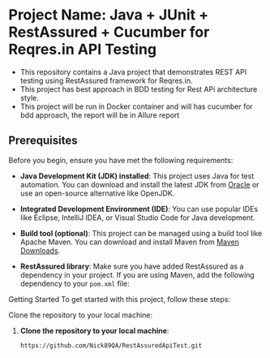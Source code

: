 # Project Name: Java + JUnit + RestAssured + Cucumber for Reqres.in API Testing

- This repository contains a Java project that demonstrates REST API testing using RestAssured framework for Reqres.in.
- This project has best approach in BDD testing for Rest APi architecture style. 
- This project will be run in Docker container and will has cucumber for bdd approach, the report will be in Allure report

## Prerequisites

Before you begin, ensure you have met the following requirements:

- **Java Development Kit (JDK) installed**: This project uses Java for test automation. You can download and install the latest JDK from [Oracle](https://www.oracle.com/java/technologies/javase-downloads.html) or use an open-source alternative like OpenJDK.

- **Integrated Development Environment (IDE)**: You can use popular IDEs like Eclipse, IntelliJ IDEA, or Visual Studio Code for Java development.

- **Build tool (optional)**: This project can be managed using a build tool like Apache Maven. You can download and install Maven from [Maven Downloads](https://maven.apache.org/download.cgi).

- **RestAssured library**: Make sure you have added RestAssured as a dependency in your project. If you are using Maven, add the following dependency to your `pom.xml` file:

Getting Started
To get started with this project, follow these steps:

Clone the repository to your local machine:

1. **Clone the repository to your local machine**:

   ```shell
   https://github.com/Nick89QA/RestAssuredApiTest.git
